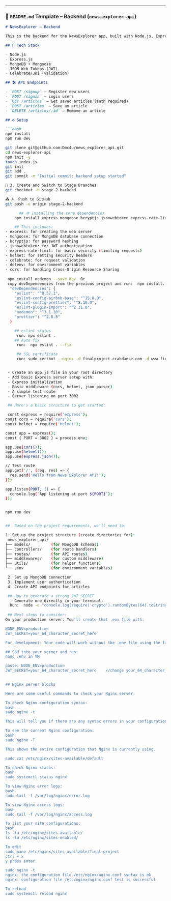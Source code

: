 
---

### 📘 `README.md` Template – Backend (`news-explorer-api`)

```markdown
# NewsExplorer – Backend

This is the backend for the NewsExplorer app, built with Node.js, Express, and MongoDB. It handles user authentication and article storage.

## 🧩 Tech Stack

- Node.js
- Express.js
- MongoDB + Mongoose
- JSON Web Tokens (JWT)
- Celebrate/Joi (validation)

## 🛠 API Endpoints

- `POST /signup` – Register new users
- `POST /signin` – Login users
- `GET /articles` – Get saved articles (auth required)
- `POST /articles` – Save an article
- `DELETE /articles/:id` – Remove an article

## ⚙️ Setup

```bash
npm install
npm run dev

git clone git@github.com:Dmc4u/news_explorer_api.git
cd news-explorer-api
npm init -y
touch index.js
git init
git add .
git commit -m "Initial commit: backend setup started"

🌿 3. Create and Switch to Stage Branches
git checkout -b stage-2-backend

📤 4. Push to GitHub
git push -u origin stage-2-backend

      ## ⚙️ Installing the core dependencies
    npm install express mongoose bcryptjs jsonwebtoken express-rate-limit helmet celebrate dotenv cors validator winston express-winston  

    ## This includes:
- express: for creating the web server
- mongoose: for MongoDB database connection
- bcryptjs: for password hashing
- jsonwebtoken: for JWT authentication
- express-rate-limit: for basic security (limiting requests)
- helmet: for setting security headers
- celebrate: for request validation
- dotenv: for environment variables
- cors: for handling Cross-Origin Resource Sharing
 
 npm install nodemon --save-dev  Or
 copy devDependencies from the previous project and run:  npm install.
  "devDependencies": {
    "eslint": "^8.57.1",
    "eslint-config-airbnb-base": "^15.0.0",
    "eslint-config-prettier": "^8.10.0",
    "eslint-plugin-import": "^2.31.0",
    "nodemon": "^3.1.10",
    "prettier": "^2.8.8"
  }

    ## eslint status     
     run: npx eslint .
    ## Auto fix
     run:  npx eslint . --fix

     ## SSL certificate
     run: sudo certbot --nginx -d finalproject.crabdance.com -d www.finalproject.crabdance.com  -d api.finalproject.crabdance.com 


 - Create an app.js file in your root directory
 - Add basic Express server setup with:
 - Express initialization
 - Basic middleware (cors, helmet, json parser)
 - A simple test route
 - Server listening on port 3002

 ## Here's a basic structure to get started:

 const express = require('express');
const cors = require('cors');
const helmet = require('helmet');

const app = express();
const { PORT = 3002 } = process.env;

app.use(cors());
app.use(helmet());
app.use(express.json());

// Test route
app.get('/', (req, res) => {
  res.send('Hello from News Explorer API!');
});

app.listen(PORT, () => {
  console.log(`App listening at port ${PORT}`);
});


npm run dev


##  Based on the project requirements, we'll need to:

1. Set up the project structure (create directories for):
 news_explorer_api/
├── models/         (for MongoDB schemas)
├── controllers/    (for route handlers)
├── routes/         (for API routes)
├── middlewares/    (for custom middleware)
├── utils/          (for helper functions)
└── .env            (for environment variables)

 2. Set up MongoDB connection
 3. Implement user authentication
 4. Create API endpoints for articles

 ## How to generate a strong JWT_SECRET
  - Generate one directly in your terminal:
  Run:  node -e "console.log(require('crypto').randomBytes(64).toString('hex'))"
 
 ## Next steps to consider:
On your production server: You'll create that .env file with:

NODE_ENV=production
JWT_SECRET=your_64_character_secret_here

For development: Your code will work without the .env file using the fallback values in config.js

## SSH into your server and run:
nano .env in VM 

paste: NODE_ENV=production
JWT_SECRET=your_64_character_secret_here    //change your_64_character_secret_here TO the generated the JWT_SECRET.

 
## Nginx server blocks

Here are some useful commands to check your Nginx server:

To check Nginx configuration syntax:
bash
sudo nginx -t

This will tell you if there are any syntax errors in your configuration files.

To see the current Nginx configuration:
bash
sudo nginx -T

This shows the entire configuration that Nginx is currently using.

sudo cat /etc/nginx/sites-available/default

To check Nginx status:
bash
sudo systemctl status nginx

To view Nginx error logs:
bash
sudo tail -f /var/log/nginx/error.log

To view Nginx access logs:
bash
sudo tail -f /var/log/nginx/access.log

To list your site configurations:
bash
ls -la /etc/nginx/sites-available/
ls -la /etc/nginx/sites-enabled/

To edit
sudo nano /etc/nginx/sites-available/final-project
ctrl + x
y press enter.

sudo nginx -t
nginx: the configuration file /etc/nginx/nginx.conf syntax is ok
nginx: configuration file /etc/nginx/nginx.conf test is successful

To reload 
sudo systemctl reload nginx


